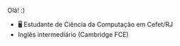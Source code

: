 Olá! :)

- 🖥️ Estudante de Ciência da Computação em Cefet/RJ
- Inglês intermediário (Cambridge FCE)
